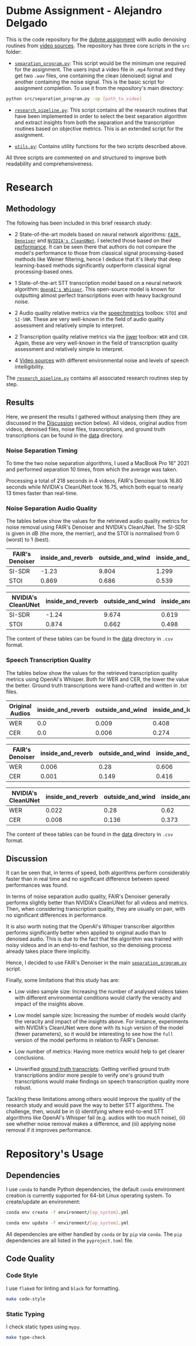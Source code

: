 # Dubme Assignment - Alejandro Delgado

This is the code repository for the [dubme assignment](Dubme_ML_engineer_-_problem_resolution_-_Alejandro_Delgado_Luezas.docx) with audio denoising routines from [video sources](data/videos/). The repository has three core scripts in the `src` folder:

- [`separation_program.py`](src/separation_program.py): This script would be the minimum one required for the assignment. The users input a video file in `.mp4` format and they get two `.wav` files, one containing the clean (denoised) signal and another containing the noise signal. This is the basic script for assignment completion. To use it from the repository's main directory:

```sh
python src/separation_program.py -vp [path_to_video]
```

- [`research_pipeline.py`](src/research_pipeline.py): This script contains all the research routines that have been implemented in order to select the best separation algorithm and extract insights from both the separation and the transcription routines based on objective metrics. This is an extended script for the assignment.

- [`utils.py`](src/utils.py): Contains utility functions for the two scripts described above.

All three scripts are commented on and structured to improve both readability and comprehensiveness.

# Research

## Methodology

The following has been included in this brief research study:

- 2 State-of-the-art models based on neural network algorithms: [`FAIR Denoiser`](https://github.com/facebookresearch/denoiser) and [`NVIDIA's CleanUNet`](https://github.com/NVIDIA/CleanUNet). I selected those based on their [performance](https://nv-adlr.github.io/projects/cleanunet/). It can be seen there that authors do not compare the model's performance to those from classical signal processing-based methods like Weiner filtering, hence I deduce that it's likely that deep learning-based methods significantly outperform classical signal processing-based ones.

- 1 State-of-the-art STT transcription model based on a neural network algorithm: [`OpenAI's Whisper`](https://github.com/openai/whisper). This open-source model is known for outputting almost perfect transcriptions even with heavy background noise.

- 2 Audio quality relative metrics via the [speechmetrics](https://github.com/aliutkus/speechmetrics) toolbox: `STOI` and `SI-SNR`. These are very well-known in the field of audio quality assessment and relatively simple to interpret.

- 2 Transcription quality relative metrics via the [jiwer](https://github.com/jitsi/jiwer) toolbox: `WER` and `CER`. Again, these are very well-known in the field of transcription quality assessment and relatively simple to interpret.

- 4 [Video sources](data/videos/) with different environmental noise and levels of speech intelligibility.

The [`research_pipeline.py`](src/research_pipeline.py) contains all associated research routines step by step.

## Results

Here, we present the results I gathered without analysing them (they are discussed in the [Discussion](#discussion) section below). All videos, original audios from videos, denoised files, noise files, trasncriptions, and ground truth transcriptions can be found in the [data](data/) directory.

### Noise Separation Timing

To time the two noise separation algorithms, I used a MacBook Pro 16" 2021 and performed separation 10 times, from which the average was taken.

Processing a total of 218 seconds in 4 videos, FAIR's Denoiser took 16.80 seconds while NVIDIA's CleanUNet took 16.75, which both equal to nearly 13 times faster than real-time.

### Noise Separation Audio Quality

The tables below show the values for the retrieved audio quality metrics for noise removal using FAIR's Denoiser and NVIDIA's CleanUNet. The SI-SDR is given in dB (the more, the merrier), and the STOI is normalised from 0 (worst) to 1 (best).

FAIR's Denoiser | inside_and_reverb | outside_and_wind | inside_and_low_volume | music_background
--- | --- | --- | --- |---
SI-SDR | -1.23 | 9.804 | 1.299 | 13.693 
STOI | 0.869 | 0.686 | 0.539 | 0.963

NVIDIA's CleanUNet | inside_and_reverb | outside_and_wind | inside_and_low_volume | music_background
--- | --- | --- | --- |---
SI-SDR | -1.24 | 9.674 | 0.619 | 13.044 
STOI | 0.874 | 0.662 | 0.498 | 0.96 

The content of these tables can be found in the [data](data/) directory in `.csv` format.

### Speech Transcription Quality

The tables below show the values for the retrieved transcription quality metrics using OpenAI's Whisper. Both for WER and CER, the lower the value the better. Ground truth transcriptions were hand-crafted and written in .txt files.

Original Audios | inside_and_reverb | outside_and_wind | inside_and_low_volume | music_background
--- | --- | --- | --- |---
WER | 0.0 | 0.009 | 0.408 | 0.027 
CER | 0.0 | 0.006 | 0.274 | 0.009

FAIR's Denoiser | inside_and_reverb | outside_and_wind | inside_and_low_volume | music_background
--- | --- | --- | --- |---
WER | 0.006 | 0.28 | 0.606 | 0.071 
CER | 0.001 | 0.149 | 0.416 | 0.018

NVIDIA's CleanUNet | inside_and_reverb | outside_and_wind | inside_and_low_volume | music_background
--- | --- | --- | --- |---
WER | 0.022 | 0.28 | 0.62 | 0.054 
CER | 0.008 | 0.136 | 0.373 | 0.018

The content of these tables can be found in the [data](data/) directory in `.csv` format.

## Discussion

It can be seen that, in terms of speed, both algorithms perform considerably faster than in real time and no significant difference between speed performances was found.

In terms of noise separation audio quality, FAIR's Denoiser generally performs slightly better than NVIDIA's CleanUNet for all videos and metrics. Then, when considering transcription quality, they are usually on pair, with no significant differences in performance.

It is also worth noting that the OpenAI's Whisper transcriber algorithm performs significantly better when applied to original audio than to denoised audio. This is due to the fact that the algorithm was trained with noisy videos and in an end-to-end fashion, so the denoising process already takes place there implicitly.

Hence, I decided to use FAIR's Denoiser in the main [`separation_program.py`](src/separation_program.py) script.

Finally, some limitations that this study has are:

- Low video sample size: Increasing the number of analysed videos taken with different environmental conditions would clarify the veracity and impact of the insights above.

- Low model sample size: Increasing the number of models would clarify the veracity and impact of the insights above. For instance, experiments with NVIDIA's CleanUNet were done with its `high` version of the model (fewer parameters), so it would be interesting to see how the `full` version of the model performs in relation to FAIR's Denoiser.

- Low number of metrics: Having more metrics would help to get clearer conclusions.

- Unverified [ground truth transcripts](data/transcriptions_gt/): Getting verified ground truth transcriptions and/or more people to verify one's ground truth transcriptions would make findings on speech transcription quality more robust.

Tackling these limitations among others would improve the quality of the research study and would pave the way to better STT algorithms. The challenge, then, would be in (i) identifying where end-to-end STT algorithms like OpenAI's Whisper fail (e.g. audios with too much noise), (ii) see whether noise removal makes a difference, and (iii) applying noise removal if it improves performance.


# Repository's Usage 

## Dependencies

I use `conda` to handle Python dependencies, the default `conda` environment creation is currently supported for 64-bit Linux operating system.  To create/update an environment:

```sh
conda env create -f environment/[op_system].yml
```

```sh
conda env update -f environment/[op_system].yml
```

All dependencies are either handled by `conda` or by `pip` via `conda`. The `pip` dependencies are all listed in the `pyproject.toml` file.

## Code Quality

### Code Style
I use `flake8` for linting and `black` for formatting.

```sh
make code-style
```

### Static Typing
I check static types using `mypy`.
```sh
make type-check
```
